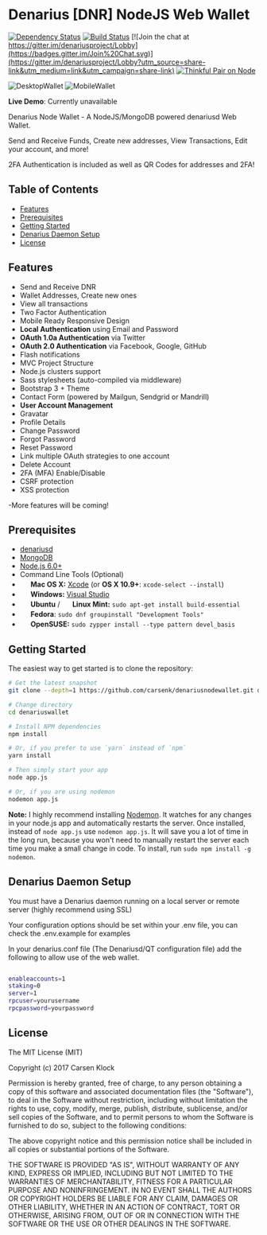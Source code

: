 
Denarius [DNR] NodeJS Web Wallet
=======================

[![Dependency Status](https://david-dm.org/carsenk/denariusnodewallet/status.svg?style=flat)](https://david-dm.org/carsenk/denariusnodewallet) [![Build Status](https://travis-ci.org/carsenk/denariusnodewallet.svg?branch=master)](https://travis-ci.org/carsenk/denariusnodewallet) [![Join the chat at https://gitter.im/denariusproject/Lobby](https://badges.gitter.im/Join%20Chat.svg)](https://gitter.im/denariusproject/Lobby?utm_source=share-link&utm_medium=link&utm_campaign=share-link) [![Thinkful Pair on Node](https://tf-assets-staging.s3.amazonaws.com/badges/thinkful_repo_badge.svg)](http://start.thinkful.com/node/)

![DesktopWallet](https://user-images.githubusercontent.com/10162347/27757111-fe1c778a-5dba-11e7-8390-67007a97c4d0.png)
![MobileWallet](https://user-images.githubusercontent.com/10162347/27624165-c1a5c54c-5b9c-11e7-965d-e04dfde77539.png)

**Live Demo**: Currently unavailable

Denarius Node Wallet - A NodeJS/MongoDB powered denariusd Web Wallet.

Send and Receive Funds, Create new addresses, View Transactions, Edit your account, and more!

2FA Authentication is included as well as QR Codes for addresses and 2FA!

Table of Contents
-----------------

- [Features](#features)
- [Prerequisites](#prerequisites)
- [Getting Started](#getting-started)
- [Denarius Daemon Setup](#denarius-daemon-setup)
- [License](#license)

Features
--------

- Send and Receive DNR
- Wallet Addresses, Create new ones
- View all transactions
- Two Factor Authentication
- Mobile Ready Responsive Design
- **Local Authentication** using Email and Password
- **OAuth 1.0a Authentication** via Twitter
- **OAuth 2.0 Authentication** via Facebook, Google, GitHub
- Flash notifications
- MVC Project Structure
- Node.js clusters support
- Sass stylesheets (auto-compiled via middleware)
- Bootstrap 3 + Theme
- Contact Form (powered by Mailgun, Sendgrid or Mandrill)
- **User Account Management**
 - Gravatar
 - Profile Details
 - Change Password
 - Forgot Password
 - Reset Password
 - Link multiple OAuth strategies to one account
 - Delete Account
 - 2FA (MFA) Enable/Disable
- CSRF protection
- XSS protection

-More features will be coming!

Prerequisites
-------------

- [denariusd](https://github.com/carsenk/denarius)
- [MongoDB](https://www.mongodb.org/downloads)
- [Node.js 6.0+](http://nodejs.org)
- Command Line Tools (Optional)
 - <img src="http://deluge-torrent.org/images/apple-logo.gif" height="17">&nbsp;**Mac OS X:** [Xcode](https://itunes.apple.com/us/app/xcode/id497799835?mt=12) (or **OS X 10.9+**: `xcode-select --install`)
 - <img src="http://dc942d419843af05523b-ff74ae13537a01be6cfec5927837dcfe.r14.cf1.rackcdn.com/wp-content/uploads/windows-8-50x50.jpg" height="17">&nbsp;**Windows:** [Visual Studio](https://www.visualstudio.com/products/visual-studio-community-vs)
 - <img src="https://lh5.googleusercontent.com/-2YS1ceHWyys/AAAAAAAAAAI/AAAAAAAAAAc/0LCb_tsTvmU/s46-c-k/photo.jpg" height="17">&nbsp;**Ubuntu** / <img src="https://upload.wikimedia.org/wikipedia/commons/3/3f/Logo_Linux_Mint.png" height="17">&nbsp;**Linux Mint:** `sudo apt-get install build-essential`
 - <img src="http://i1-news.softpedia-static.com/images/extra/LINUX/small/slw218news1.png" height="17">&nbsp;**Fedora**: `sudo dnf groupinstall "Development Tools"`
 - <img src="https://en.opensuse.org/images/b/be/Logo-geeko_head.png" height="17">&nbsp;**OpenSUSE:** `sudo zypper install --type pattern devel_basis`

Getting Started
---------------

The easiest way to get started is to clone the repository:

```bash
# Get the latest snapshot
git clone --depth=1 https://github.com/carsenk/denariusnodewallet.git denariuswallet

# Change directory
cd denariuswallet

# Install NPM dependencies
npm install

# Or, if you prefer to use `yarn` instead of `npm`
yarn install

# Then simply start your app
node app.js

# Or, if you are using nodemon
nodemon app.js
```

**Note:** I highly recommend installing [Nodemon](https://github.com/remy/nodemon).
It watches for any changes in your  node.js app and automatically restarts the
server. Once installed, instead of `node app.js` use `nodemon app.js`. It will
save you a lot of time in the long run, because you won't need to manually
restart the server each time you make a small change in code. To install, run
`sudo npm install -g nodemon`.

Denarius Daemon Setup
------------------

You must have a Denarius daemon running on a local server or remote server (highly recommend using SSL)

Your configuration options should be set within your .env file, you can check the .env.example for examples

In your denarius.conf file (The Denariusd/QT configuration file) add the following to allow use of the web wallet.

```bash

enableaccounts=1
staking=0
server=1
rpcuser=yourusername
rpcpassword=yourpassword

```

License
-------

The MIT License (MIT)

Copyright (c) 2017 Carsen Klock

Permission is hereby granted, free of charge, to any person obtaining a copy of this software and associated documentation files (the "Software"), to deal in the Software without restriction, including without limitation the rights to use, copy, modify, merge, publish, distribute, sublicense, and/or sell copies of the Software, and to permit persons to whom the Software is furnished to do so, subject to the following conditions:

The above copyright notice and this permission notice shall be included in all copies or substantial portions of the Software.

THE SOFTWARE IS PROVIDED "AS IS", WITHOUT WARRANTY OF ANY KIND, EXPRESS OR IMPLIED, INCLUDING BUT NOT LIMITED TO THE WARRANTIES OF MERCHANTABILITY, FITNESS FOR A PARTICULAR PURPOSE AND NONINFRINGEMENT. IN NO EVENT SHALL THE AUTHORS OR COPYRIGHT HOLDERS BE LIABLE FOR ANY CLAIM, DAMAGES OR OTHER LIABILITY, WHETHER IN AN ACTION OF CONTRACT, TORT OR OTHERWISE, ARISING FROM, OUT OF OR IN CONNECTION WITH THE SOFTWARE OR THE USE OR OTHER DEALINGS IN THE SOFTWARE.
